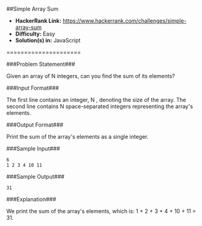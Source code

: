 ##Simple Array Sum

* __HackerRank Link:__ https://www.hackerrank.com/challenges/simple-array-sum
* __Difficulty:__ Easy
* __Solution(s) in:__ JavaScript

=====================

###Problem Statement###

Given an array of N integers, can you find the sum of its elements?

###Input Format###

The first line contains an integer, N , denoting the size of the array. 
The second line contains N space-separated integers representing the array's elements.

###Output Format###

Print the sum of the array's elements as a single integer.

###Sample Input###

```
6
1 2 3 4 10 11
```

###Sample Output###

```
31
```

###Explanation###

We print the sum of the array's elements, which is: 1 + 2 + 3 + 4 + 10 + 11 = 31.
